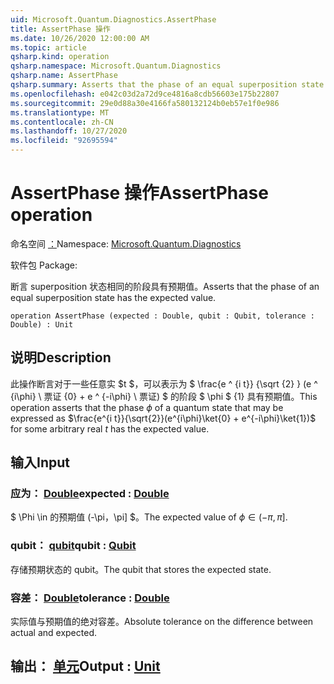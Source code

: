```yaml
---
uid: Microsoft.Quantum.Diagnostics.AssertPhase
title: AssertPhase 操作
ms.date: 10/26/2020 12:00:00 AM
ms.topic: article
qsharp.kind: operation
qsharp.namespace: Microsoft.Quantum.Diagnostics
qsharp.name: AssertPhase
qsharp.summary: Asserts that the phase of an equal superposition state has the expected value.
ms.openlocfilehash: e042c03d2a72d9ce4816a8cdb56603e175b22807
ms.sourcegitcommit: 29e0d88a30e4166fa580132124b0eb57e1f0e986
ms.translationtype: MT
ms.contentlocale: zh-CN
ms.lasthandoff: 10/27/2020
ms.locfileid: "92695594"
---
```

# <a name="assertphase-operation"></a><span data-ttu-id="b46d0-102">AssertPhase 操作</span><span class="sxs-lookup"><span data-stu-id="b46d0-102">AssertPhase operation</span></span>

<span data-ttu-id="b46d0-103">命名空间 [：](xref:Microsoft.Quantum.Diagnostics)</span><span class="sxs-lookup"><span data-stu-id="b46d0-103">Namespace: [Microsoft.Quantum.Diagnostics](xref:Microsoft.Quantum.Diagnostics)</span></span>

<span data-ttu-id="b46d0-104">软件包 [](https://nuget.org/packages/)</span><span class="sxs-lookup"><span data-stu-id="b46d0-104">Package: [](https://nuget.org/packages/)</span></span>


<span data-ttu-id="b46d0-105">断言 superposition 状态相同的阶段具有预期值。</span><span class="sxs-lookup"><span data-stu-id="b46d0-105">Asserts that the phase of an equal superposition state has the expected value.</span></span>

```qsharp
operation AssertPhase (expected : Double, qubit : Qubit, tolerance : Double) : Unit
```


## <a name="description"></a><span data-ttu-id="b46d0-106">说明</span><span class="sxs-lookup"><span data-stu-id="b46d0-106">Description</span></span>

<span data-ttu-id="b46d0-107">此操作断言对于一些任意实 $t $，可以表示为 $ \frac{e ^ {i t}} {\sqrt {2} } (e ^ {i\phi} \ 票证 {0} + e ^ {-i\phi} \ 票证) $ 的阶段 $ \phi $ {1} 具有预期值。</span><span class="sxs-lookup"><span data-stu-id="b46d0-107">This operation asserts that the phase $\phi$ of a quantum state that may be expressed as $\frac{e^{i t}}{\sqrt{2}}(e^{i\phi}\ket{0} + e^{-i\phi}\ket{1})$ for some arbitrary real $t$ has the expected value.</span></span>

## <a name="input"></a><span data-ttu-id="b46d0-108">输入</span><span class="sxs-lookup"><span data-stu-id="b46d0-108">Input</span></span>

### <a name="expected--double"></a><span data-ttu-id="b46d0-109">应为： [Double](xref:microsoft.quantum.lang-ref.double)</span><span class="sxs-lookup"><span data-stu-id="b46d0-109">expected : [Double](xref:microsoft.quantum.lang-ref.double)</span></span>

<span data-ttu-id="b46d0-110">$ \Phi \in 的预期值 (-\pi，\pi] $。</span><span class="sxs-lookup"><span data-stu-id="b46d0-110">The expected value of $\phi \in (-\pi,\pi]$.</span></span>


### <a name="qubit--qubit"></a><span data-ttu-id="b46d0-111">qubit： [qubit](xref:microsoft.quantum.lang-ref.qubit)</span><span class="sxs-lookup"><span data-stu-id="b46d0-111">qubit : [Qubit](xref:microsoft.quantum.lang-ref.qubit)</span></span>

<span data-ttu-id="b46d0-112">存储预期状态的 qubit。</span><span class="sxs-lookup"><span data-stu-id="b46d0-112">The qubit that stores the expected state.</span></span>


### <a name="tolerance--double"></a><span data-ttu-id="b46d0-113">容差： [Double](xref:microsoft.quantum.lang-ref.double)</span><span class="sxs-lookup"><span data-stu-id="b46d0-113">tolerance : [Double](xref:microsoft.quantum.lang-ref.double)</span></span>

<span data-ttu-id="b46d0-114">实际值与预期值的绝对容差。</span><span class="sxs-lookup"><span data-stu-id="b46d0-114">Absolute tolerance on the difference between actual and expected.</span></span>



## <a name="output--unit"></a><span data-ttu-id="b46d0-115">输出： [单元](xref:microsoft.quantum.lang-ref.unit)</span><span class="sxs-lookup"><span data-stu-id="b46d0-115">Output : [Unit](xref:microsoft.quantum.lang-ref.unit)</span></span>

